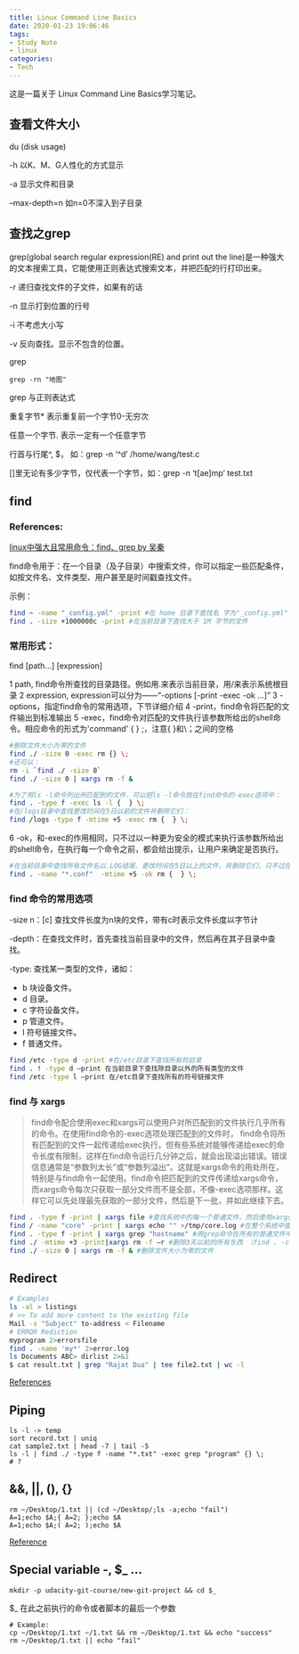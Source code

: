 ```yaml
---
title: Linux Command Line Basics
date: 2020-01-23 19:06:46
tags:
- Study Note
- linux
categories:
- Tech
---
```


这是一篇关于 Linux Command Line Basics学习笔记。
<!--more-->

## 查看文件大小
du (disk usage)

-h 以K、M、G人性化的方式显示

-a 显示文件和目录

–max-depth=n 如n=0不深入到子目录

## 查找之grep
grep(global search regular expression(RE) and print out the line)是一种强大的文本搜索工具，它能使用正则表达式搜索文本，并把匹配的行打印出来。

-r 递归查找文件的子文件，如果有的话

-n 显示打到位置的行号

-i 不考虑大小写

-v 反向查找。显示不包含的位置。

grep
```
grep -rn "地图" 
```

grep 与正则表达式

重复字节\* 表示重复前一个字节0-无穷次

任意一个字节. 表示一定有一个任意字节

行首与行尾^, $， 如：grep -n ‘^d’ /home/wang/test.c

[]里无论有多少字节，仅代表一个字节，如：grep -n ‘t[ae]mp’ test.txt

## find
### References: 
[linux中强大且常用命令：find、grep by 吴秦](https://www.cnblogs.com/skynet/archive/2010/12/25/1916873.html)

find命令用于：在一个目录（及子目录）中搜索文件，你可以指定一些匹配条件，如按文件名、文件类型、用户甚至是时间戳查找文件。

示例：
```bash
find ~ -name "_config.yml" -print #在 home 目录下查找名 字为"_config.yml" 的文件
find . -size +1000000c -print #在当前目录下查找大于 1M 字节的文件
```
### 常用形式：

find [path...] [expression]

1 path, find命令所查找的目录路径。例如用.来表示当前目录，用/来表示系统根目录
2 expression, expression可以分为——“-options [-print -exec -ok ...]”
3 -options，指定find命令的常用选项，下节详细介绍
4 -print，find命令将匹配的文件输出到标准输出
5 -exec，find命令对匹配的文件执行该参数所给出的shell命令。相应命令的形式为'command' {  } \;，注意{   }和\；之间的空格

```bash
#删除文件大小为零的文件
find ./ -size 0 -exec rm {} \;  
#还可以：
rm -i `find ./ -size 0`  
find ./ -size 0 | xargs rm -f &

#为了用ls -l命令列出所匹配到的文件，可以把ls -l命令放在find命令的-exec选项中：
find . -type f -exec ls -l {  } \;
#在/logs目录中查找更改时间在5日以前的文件并删除它们：
find /logs -type f -mtime +5 -exec rm {  } \;
```
6 -ok，和-exec的作用相同，只不过以一种更为安全的模式来执行该参数所给出的shell命令，在执行每一个命令之前，都会给出提示，让用户来确定是否执行。
```bash
#在当前目录中查找所有文件名以.LOG结尾、更改时间在5日以上的文件，并删除它们，只不过在删除之前先给出提示.
find . -name "*.conf"  -mtime +5 -ok rm {  } \;
```
### find 命令的常用选项
-size n：[c] 查找文件长度为n块的文件，带有c时表示文件长度以字节计

-depth：在查找文件时，首先查找当前目录中的文件，然后再在其子目录中查找。

-type: 查找某一类型的文件，诸如：
- b 块设备文件。
- d 目录。
- c 字符设备文件。
- p 管道文件。
- l 符号链接文件。
- f 普通文件。
```bash
find /etc -type d -print #在/etc目录下查找所有的目录
find . ! -type d –print 在当前目录下查找除目录以外的所有类型的文件
find /etc -type l –print 在/etc目录下查找所有的符号链接文件
```
### find 与 xargs
>find命令配合使用exec和xargs可以使用户对所匹配到的文件执行几乎所有的命令。在使用find命令的-exec选项处理匹配到的文件时， find命令将所有匹配到的文件一起传递给exec执行。但有些系统对能够传递给exec的命令长度有限制，这样在find命令运行几分钟之后，就会出现溢出错误。错误信息通常是“参数列太长”或“参数列溢出”。这就是xargs命令的用处所在，特别是与find命令一起使用。find命令把匹配到的文件传递给xargs命令，而xargs命令每次只获取一部分文件而不是全部，不像-exec选项那样。这样它可以先处理最先获取的一部分文件，然后是下一批，并如此继续下去。
```bash
find . -type f -print | xargs file #查找系统中的每一个普通文件，然后使用xargs命令来测试它们分别属于哪类文件
find / -name "core" -print | xargs echo "" >/tmp/core.log #在整个系统中查找内存信息转储文件(core dump) ，然后把结果保存到/tmp/core.log 文件中：
find . -type f -print | xargs grep "hostname" #用grep命令在所有的普通文件中搜索hostname这个词
find ./ -mtime +3 -print|xargs rm -f –r #删除3天以前的所有东西 （find . -ctime +3 -exec rm -rf {} \;）
find ./ -size 0 | xargs rm -f & #删除文件大小为零的文件
```

## Redirect
```bash
# Examples
ls -al > listings
# >> To add more content to the existing file
Mail -s "Subject" to-address < Filename
# ERROR Rediction
myprogram 2>errorsfile
find . -name 'my*' 2>error.log
ls Documents ABC> dirlist 2>&1
$ cat result.txt | grep "Rajat Dua" | tee file2.txt | wc -l
```
[References](https://www.guru99.com/linux-redirection.html)

## Piping
```
ls -l -> temp
sort record.txt | uniq 
cat sample2.txt | head -7 | tail -5
ls -l | find ./ -type f -name "*.txt" -exec grep "program" {} \;
# ?
```

##  &&, ||, (), {}
```
rm ~/Desktop/1.txt || (cd ~/Desktop/;ls -a;echo "fail")
A=1;echo $A;{ A=2; };echo $A 
A=1;echo $A;( A=2; );echo $A 
```

[Reference](https://blog.51cto.com/151wqooo/1174066)

## Special variable -, $\_ …
```
mkdir -p udacity-git-course/new-git-project && cd $_
```
$\_  在此之前执行的命令或者脚本的最后一个参数
```
# Example: 
cp ~/Desktop/1.txt ~/1.txt && rm ~/Desktop/1.txt && echo "success"
rm ~/Desktop/1.txt || echo "fail"
```
